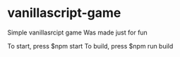 # vanillascript-game
Simple vanillasrcipt game
Was made just for fun

To start, press $npm start
To build, press $npm run build

